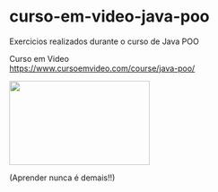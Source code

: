 # curso-em-video-java-poo

Exercicios realizados durante o curso de Java POO 

Curso em Video  
https://www.cursoemvideo.com/course/java-poo/


<img src="https://user-images.githubusercontent.com/85247427/134107019-43ef355e-2ff7-481f-ba68-b3e0a240916b.png" alt="" width="250" height="150">


(Aprender nunca é demais!!)
